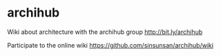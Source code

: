 archihub
========

Wiki about architecture with the archihub group 
http://bit.ly/archihub

Participate to the online wiki 
https://github.com/sinsunsan/archihub/wiki
